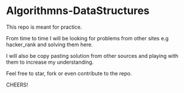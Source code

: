 # Algorithmns-DataStructures

This repo is meant for practice.

From time to time I will be looking for problems from other sites e.g hacker_rank and solving them here.

I will also be copy pasting solution from other sources and playing with them to increase my understanding.

Feel free to star, fork or even contribute to the repo.

CHEERS!
